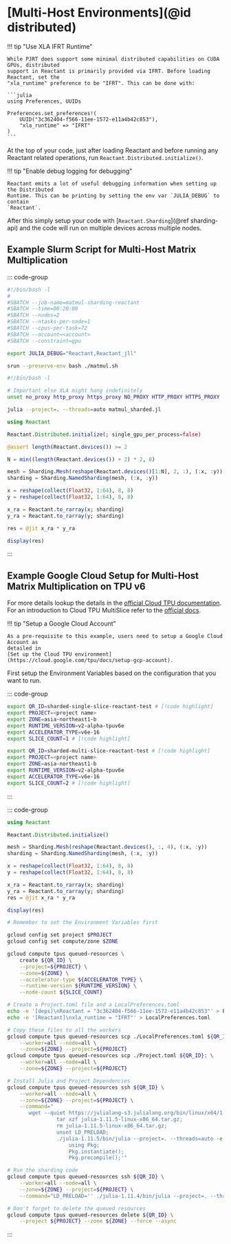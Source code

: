 # [Multi-Host Environments](@id distributed)

!!! tip "Use XLA IFRT Runtime"

    While PJRT does support some minimal distributed capabilities on CUDA GPUs, distributed
    support in Reactant is primarily provided via IFRT. Before loading Reactant, set the
    "xla_runtime" preference to be "IFRT". This can be done with:

    ```julia
    using Preferences, UUIDs

    Preferences.set_preferences!(
        UUID("3c362404-f566-11ee-1572-e11a4b42c853"),
        "xla_runtime" => "IFRT"
    )
    ```

At the top of your code, just after loading Reactant and before running any Reactant related
operations, run `Reactant.Distributed.initialize()`.

!!! tip "Enable debug logging for debugging"

    Reactant emits a lot of useful debugging information when setting up the Distributed
    Runtime. This can be printing by setting the env var `JULIA_DEBUG` to contain
    `Reactant`.

After this simply setup your code with [`Reactant.Sharding`](@ref sharding-api) and the code
will run on multiple devices across multiple nodes.

## Example Slurm Script for Multi-Host Matrix Multiplication

::: code-group

```bash [main.sbatch]
#!/bin/bash -l
#
#SBATCH --job-name=matmul-sharding-reactant
#SBATCH --time=00:20:00
#SBATCH --nodes=2
#SBATCH --ntasks-per-node=1
#SBATCH --cpus-per-task=72
#SBATCH --account=<account>
#SBATCH --constraint=gpu

export JULIA_DEBUG="Reactant,Reactant_jll"

srun --preserve-env bash ./matmul.sh
```

```bash [matmul.sh]
#!/bin/bash -l

# Important else XLA might hang indefinitely
unset no_proxy http_proxy https_proxy NO_PROXY HTTP_PROXY HTTPS_PROXY

julia --project=. --threads=auto matmul_sharded.jl
```

```julia [matmul_sharded.jl]
using Reactant

Reactant.Distributed.initialize(; single_gpu_per_process=false)

@assert length(Reactant.devices()) >= 2

N = min((length(Reactant.devices()) ÷ 2) * 2, 8)

mesh = Sharding.Mesh(reshape(Reactant.devices()[1:N], 2, :), (:x, :y))
sharding = Sharding.NamedSharding(mesh, (:x, :y))

x = reshape(collect(Float32, 1:64), 8, 8)
y = reshape(collect(Float32, 1:64), 8, 8)

x_ra = Reactant.to_rarray(x; sharding)
y_ra = Reactant.to_rarray(y; sharding)

res = @jit x_ra * y_ra

display(res)
```

:::

## Example Google Cloud Setup for Multi-Host Matrix Multiplication on TPU v6

For more details lookup the details in the
[official Cloud TPU documentation](https://cloud.google.com/tpu/docs). For an introduction
to Cloud TPU MultiSlice refer to the
[official docs](https://cloud.google.com/tpu/docs/multislice-introduction).

!!! tip "Setup a Google Cloud Account"

    As a pre-requisite to this example, users need to setup a Google Cloud Account as
    detailed in
    [Set up the Cloud TPU environment](https://cloud.google.com/tpu/docs/setup-gcp-account).

First setup the Environment Variables based on the configuration that you want to run.

::: code-group

```bash [Single-Slice Multi-Host]
export QR_ID=sharded-single-slice-reactant-test # [!code highlight]
export PROJECT=<project name>
export ZONE=asia-northeast1-b
export RUNTIME_VERSION=v2-alpha-tpuv6e
export ACCELERATOR_TYPE=v6e-16
export SLICE_COUNT=1 # [!code highlight]
```

```bash [Multi-Slice Multi-Host]
export QR_ID=sharded-multi-slice-reactant-test # [!code highlight]
export PROJECT=<project name>
export ZONE=asia-northeast1-b
export RUNTIME_VERSION=v2-alpha-tpuv6e
export ACCELERATOR_TYPE=v6e-16
export SLICE_COUNT=2 # [!code highlight]
```

:::

::: code-group

```julia [Sharded Matrix Multiply]
using Reactant

Reactant.Distributed.initialize()

mesh = Sharding.Mesh(reshape(Reactant.devices(), :, 4), (:x, :y))
sharding = Sharding.NamedSharding(mesh, (:x, :y))

x = reshape(collect(Float32, 1:64), 8, 8)
y = reshape(collect(Float32, 1:64), 8, 8)

x_ra = Reactant.to_rarray(x; sharding)
y_ra = Reactant.to_rarray(y; sharding)
res = @jit x_ra * y_ra

display(res)
```

```bash [Bash Script]
# Remember to set the Environment Variables first

gcloud config set project $PROJECT
gcloud config set compute/zone $ZONE

gcloud compute tpus queued-resources \
    create ${QR_ID} \
    --project=${PROJECT} \
    --zone=${ZONE} \
    --accelerator-type ${ACCELERATOR_TYPE} \
    --runtime-version ${RUNTIME_VERSION} \
    --node-count ${SLICE_COUNT}

# Create a Project.toml file and a LocalPreferences.toml
echo -e '[deps]\nReactant = "3c362404-f566-11ee-1572-e11a4b42c853"' > Project.toml
echo -e '[Reactant]\nxla_runtime = "IFRT"' > LocalPreferences.toml

# Copy these files to all the workers
gcloud compute tpus queued-resources scp ./LocalPreferences.toml ${QR_ID}: \
    --worker=all --node=all \
    --zone=${ZONE} --project=${PROJECT}
gcloud compute tpus queued-resources scp ./Project.toml ${QR_ID}: \
    --worker=all --node=all \
    --zone=${ZONE} --project=${PROJECT}

# Install Julia and Project Dependencies
gcloud compute tpus queued-resources ssh ${QR_ID} \
    --worker=all --node=all \
    --zone=${ZONE} --project=${PROJECT} \
    --command="
       wget --quiet https://julialang-s3.julialang.org/bin/linux/x64/1.11/julia-1.11.5-linux-x86_64.tar.gz;
                tar xzf julia-1.11.5-linux-x86_64.tar.gz;
                rm julia-1.11.5-linux-x86_64.tar.gz;
                unset LD_PRELOAD;
                ./julia-1.11.5/bin/julia --project=. --threads=auto -e '
                    using Pkg;
                    Pkg.instantiate();
                    Pkg.precompile();'"

# Run the sharding code
gcloud compute tpus queued-resources ssh ${QR_ID} \
    --worker=all --node=all \
    --zone=${ZONE} --project=${PROJECT} \
    --command="LD_PRELOAD='' ./julia-1.11.4/bin/julia --project=. --threads=auto <code>"

# Don't forget to delete the queued resources
gcloud compute tpus queued-resources delete ${QR_ID} \
    --project ${PROJECT} --zone ${ZONE} --force --async
```

:::
